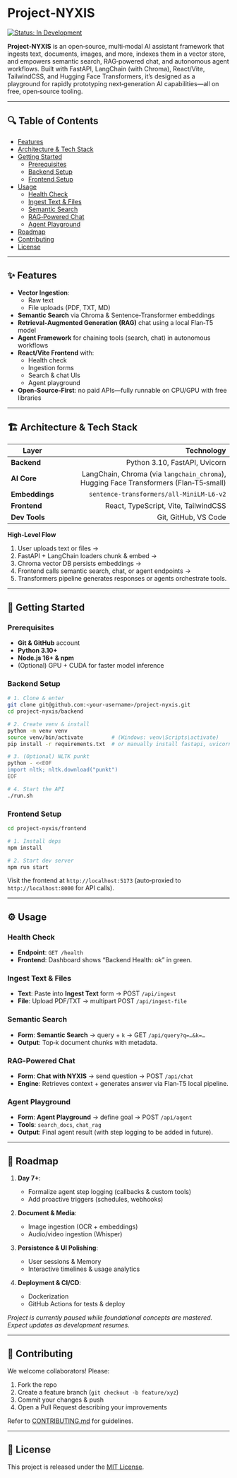 # Project‑NYXIS

[![Status: In Development](https://img.shields.io/badge/status-in%20development-yellow.svg)](#)

**Project‑NYXIS** is an open‑source, multi‑modal AI assistant framework that ingests text, documents, images, and more, indexes them in a vector store, and empowers semantic search, RAG‑powered chat, and autonomous agent workflows. Built with FastAPI, LangChain (with Chroma), React/Vite, TailwindCSS, and Hugging Face Transformers, it’s designed as a playground for rapidly prototyping next‑generation AI capabilities—all on free, open‑source tooling.

---

## 🔍 Table of Contents

- [Features](#features)  
- [Architecture & Tech Stack](#architecture--tech-stack)  
- [Getting Started](#getting-started)  
  - [Prerequisites](#prerequisites)  
  - [Backend Setup](#backend-setup)  
  - [Frontend Setup](#frontend-setup)  
- [Usage](#usage)  
  - [Health Check](#health-check)  
  - [Ingest Text & Files](#ingest-text--files)  
  - [Semantic Search](#semantic-search)  
  - [RAG‑Powered Chat](#rag-powered-chat)  
  - [Agent Playground](#agent-playground)  
- [Roadmap](#roadmap)  
- [Contributing](#contributing)  
- [License](#license)

---

## ✨ Features

- **Vector Ingestion**:  
  - Raw text  
  - File uploads (PDF, TXT, MD)  
- **Semantic Search** via Chroma & Sentence‑Transformer embeddings  
- **Retrieval‑Augmented Generation (RAG)** chat using a local Flan‑T5 model  
- **Agent Framework** for chaining tools (search, chat) in autonomous workflows  
- **React/Vite Frontend** with:  
  - Health check  
  - Ingestion forms  
  - Search & chat UIs  
  - Agent playground  
- **Open‑Source‑First**: no paid APIs—fully runnable on CPU/GPU with free libraries  

---

## 🏗 Architecture & Tech Stack

| Layer          | Technology                                     |
| -------------- | ----------------------------------------------:|
| **Backend**    | Python 3.10, FastAPI, Uvicorn                  |
| **AI Core**    | LangChain, Chroma (via `langchain_chroma`), Hugging Face Transformers (Flan‑T5‑small) |
| **Embeddings** | `sentence-transformers/all-MiniLM-L6-v2`       |
| **Frontend**   | React, TypeScript, Vite, TailwindCSS           |
| **Dev Tools**  | Git, GitHub, VS Code                           |

**High‑Level Flow**  
1. User uploads text or files →  
2. FastAPI + LangChain loaders chunk & embed →  
3. Chroma vector DB persists embeddings →  
4. Frontend calls semantic search, chat, or agent endpoints →  
5. Transformers pipeline generates responses or agents orchestrate tools.

---

## 🚀 Getting Started

### Prerequisites

- **Git & GitHub** account  
- **Python 3.10+**  
- **Node.js 16+ & npm**  
- (Optional) GPU + CUDA for faster model inference  

### Backend Setup

```bash
# 1. Clone & enter
git clone git@github.com:<your-username>/project-nyxis.git
cd project-nyxis/backend

# 2. Create venv & install
python -m venv venv
source venv/bin/activate         # (Windows: venv\Scripts\activate)
pip install -r requirements.txt  # or manually install fastapi, uvicorn, langchain, langchain_chroma, transformers, pypdf, nltk, etc.

# 3. (Optional) NLTK punkt
python - <<EOF
import nltk; nltk.download("punkt")
EOF

# 4. Start the API
./run.sh
````

### Frontend Setup

```bash
cd project-nyxis/frontend

# 1. Install deps
npm install

# 2. Start dev server
npm run start
```

Visit the frontend at `http://localhost:5173` (auto‑proxied to `http://localhost:8000` for API calls).

---

## ⚙️ Usage

### Health Check

* **Endpoint**: `GET /health`
* **Frontend**: Dashboard shows “Backend Health: ok” in green.

### Ingest Text & Files

* **Text**: Paste into **Ingest Text** form → POST `/api/ingest`
* **File**: Upload PDF/TXT → multipart POST `/api/ingest-file`

### Semantic Search

* **Form**: **Semantic Search** → query + `k` → GET `/api/query?q=…&k=…`
* **Output**: Top‑k document chunks with metadata.

### RAG‑Powered Chat

* **Form**: **Chat with NYXIS** → send question → POST `/api/chat`
* **Engine**: Retrieves context + generates answer via Flan‑T5 local pipeline.

### Agent Playground

* **Form**: **Agent Playground** → define goal → POST `/api/agent`
* **Tools**: `search_docs`, `chat_rag`
* **Output**: Final agent result (with step logging to be added in future).

---

## 📅 Roadmap

1. **Day 7+**:

   * Formalize agent step logging (callbacks & custom tools)
   * Add proactive triggers (schedules, webhooks)
2. **Document & Media**:

   * Image ingestion (OCR + embeddings)
   * Audio/video ingestion (Whisper)
3. **Persistence & UI Polishing**:

   * User sessions & Memory
   * Interactive timelines & usage analytics
4. **Deployment & CI/CD**:

   * Dockerization
   * GitHub Actions for tests & deploy

*Project is currently paused while foundational concepts are mastered. Expect updates as development resumes.*

---

## 🤝 Contributing

We welcome collaborators! Please:

1. Fork the repo
2. Create a feature branch (`git checkout -b feature/xyz`)
3. Commit your changes & push
4. Open a Pull Request describing your improvements

Refer to [CONTRIBUTING.md](./CONTRIBUTING.md) for guidelines.

---

## 📜 License

This project is released under the [MIT License](LICENSE).

